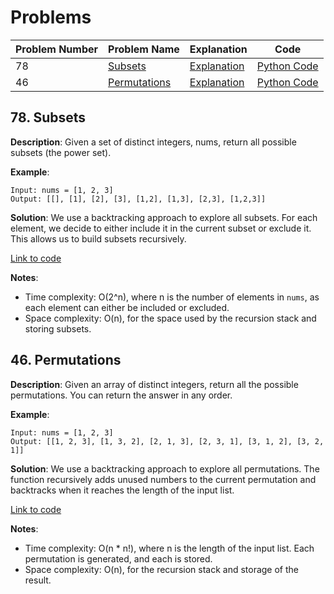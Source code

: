 # Problems

| Problem Number | Problem Name      | Explanation                                     | Code                                         |
|----------------|-------------------|-------------------------------------------------|----------------------------------------------|
| 78   | [Subsets](#78-subsets) | [Explanation](#78-subsets) | [Python Code](./078_subsets.py) |
| 46   | [Permutations](#46-permutations)  | [Explanation](#46-permutations) | [Python Code](./046_permutations.py) |

## 78. Subsets

**Description**:
Given a set of distinct integers, nums, return all possible subsets (the power set).

**Example**:
```plaintext
Input: nums = [1, 2, 3]
Output: [[], [1], [2], [3], [1,2], [1,3], [2,3], [1,2,3]]
```

**Solution**:
We use a backtracking approach to explore all subsets. For each element, we decide to either include it in the current subset or exclude it. This allows us to build subsets recursively.

[Link to code](./078_subsets.py)

**Notes**:
- Time complexity: O(2^n), where n is the number of elements in `nums`, as each element can either be included or excluded.
- Space complexity: O(n), for the space used by the recursion stack and storing subsets.

## 46. Permutations

**Description**:
Given an array of distinct integers, return all the possible permutations. You can return the answer in any order.

**Example**:
```plaintext
Input: nums = [1, 2, 3]
Output: [[1, 2, 3], [1, 3, 2], [2, 1, 3], [2, 3, 1], [3, 1, 2], [3, 2, 1]]
```

**Solution**:
We use a backtracking approach to explore all permutations. The function recursively adds unused numbers to the current permutation and backtracks when it reaches the length of the input list.

[Link to code](./046_permutations.py)

**Notes**:
- Time complexity: O(n * n!), where n is the length of the input list. Each permutation is generated, and each is stored.
- Space complexity: O(n), for the recursion stack and storage of the result.
